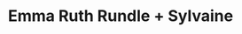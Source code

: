 ---
layout: post
category: concert
title: Emma Ruth Rundle + Sylvaine
artists: 
- Emma Ruth Rundle
- Sylvaine
place: 
- Petit Bain
country: France
city: Paris
---